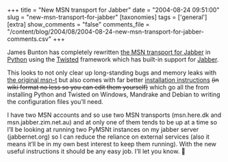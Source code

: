 +++
title = "New MSN transport for Jabber"
date = "2004-08-24 09:51:00"
slug = "new-msn-transport-for-jabber"
[taxonomies]
tags = ['general']
[extra]
show_comments = "false"
comments_file = "/content/blog/2004/08/2004-08-24-new-msn-transport-for-jabber-comments.csv"
+++

James Bunton has completely rewritten [the MSN transport for Jabber](http://msn-transport.jabberstudio.org/) in [Python](http://python.org/) using the [Twisted](http://twistedmatrix.com/) framework which has built-in support for [Jabber](http://www.jabber.org).

This looks to not only clear up long-standing bugs and memory leaks with [the original msn-t](http://msn-transport.jabberstudio.org/old/index.html) but also comes with far better [installation instructions](http://msn-transport.jabberstudio.org/docs/server.html) <del>(in wiki format no less so you can edit them yourself)</del> which go all the from installing Python and Twisted on Windows, Mandrake and Debian to writing the configuration files you’ll need.

I have two MSN accounts and so use two MSN transports (msn.here.dk and msn.jabber.zim.net.au) and at only one of them tends to be up at a time so I’ll be looking at running two PyMSNt instances on my jabber server (jabbernet.org) so I can reduce the reliance on external services (also it means it’ll be in my own best interest to keep them running). With the new useful instructions it should be any easy job. I’ll let you know. 🙂
